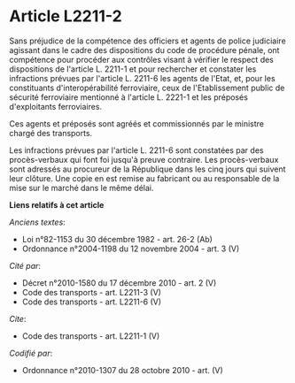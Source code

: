 # Article L2211-2

Sans préjudice de la compétence des officiers et agents de police judiciaire agissant dans le cadre des dispositions du code
de procédure pénale, ont compétence pour procéder aux contrôles visant à vérifier le respect des dispositions de l'article L.
2211-1 et pour rechercher et constater les infractions prévues par l'article L. 2211-6 les agents de l'Etat, et, pour les
constituants d'interopérabilité ferroviaire, ceux de l'Etablissement public de sécurité ferroviaire mentionné à l'article L.
2221-1 et les préposés d'exploitants ferroviaires. 

Ces agents et préposés sont agréés et commissionnés par le ministre chargé des transports. 

Les infractions prévues par l'article L. 2211-6 sont constatées par des procès-verbaux qui font foi jusqu'à preuve contraire.
Les procès-verbaux sont adressés au procureur de la République dans les cinq jours qui suivent leur clôture. Une copie en est
remise au fabricant ou au responsable de la mise sur le marché dans le même délai.

**Liens relatifs à cet article**

_Anciens textes_:

  - Loi n°82-1153 du 30 décembre 1982 - art. 26-2 (Ab)
  - Ordonnance n°2004-1198 du 12 novembre 2004 - art. 3 (V)

_Cité par_:

  - Décret n°2010-1580 du 17 décembre 2010 - art. 2 (V)
  - Code des transports - art. L2211-3 (V)
  - Code des transports - art. L2211-6 (V)

_Cite_:

  - Code des transports - art. L2211-1 (V)

_Codifié par_:

  - Ordonnance n°2010-1307 du 28 octobre 2010 - art. (V)

